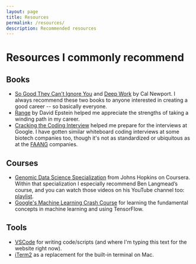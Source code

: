 ```yaml
---
layout: page
title: Resources
permalink: /resources/
description: Recommended resources
---
```


# Resources I commonly recommend

## Books

* [So Good They Can't Ignore You](https://smile.amazon.com/Good-They-Cant-Ignore-You/dp/1455509124/ref=sr_1_1?crid=2OLMT451381H&dchild=1&keywords=so+good+they+cant+ignore+you&qid=1609014893&sprefix=so+good+they+%2Caps%2C229&sr=8-1) and [Deep Work](https://smile.amazon.com/Deep-Work-Focused-Success-Distracted/dp/1455586692/ref=sr_1_1?dchild=1&keywords=deep+work&qid=1609014903&sr=8-1) by Cal Newport. I always recommend these two books to anyone interested in creating a good career -- so basically everyone.
* [Range](https://smile.amazon.com/Range-Generalists-Triumph-Specialized-World/dp/0735214484/ref=sr_1_1?dchild=1&keywords=range&qid=1609014987&sr=8-1) by David Epstein helped me appreciate the strengths of taking a winding path in my career.
* [Cracking the Coding Interview](https://smile.amazon.com/Cracking-Coding-Interview-Programming-Questions/dp/0984782850/ref=sr_1_1?crid=CXUGYI761776&dchild=1&keywords=cracking+the+coding+interview&qid=1609015091&s=books&sprefix=cracking%2Caps%2C248&sr=1-1) helped me prepare for the interviews at Google. I have gotten similar whiteboard coding interviews at some biotech companies too, though it's not as standardized or ubiquitous as at the [FAANG](https://www.google.com/search?q=faang) companies.

## Courses

* [Genomic Data Science Specialization](https://www.coursera.org/specializations/genomic-data-science) from Johns Hopkins on Coursera. Within that specialization I especially recommend Ben Langmead’s course, and you can watch those videos on his YouTube channel too: [playlist](https://www.youtube.com/playlist?list=PL2mpR0RYFQsBiCWVJSvVAO3OJ2t7DzoHA).
* [Google's Machine Learning Crash Course](https://developers.google.com/machine-learning/crash-course) for learning the fundamental concepts in machine learning and using TensorFlow.

## Tools

* [VSCode](https://code.visualstudio.com/) for writing code/scripts (and where I'm typing this text for the website right now).
* [iTerm2](https://www.iterm2.com/) as a replacement for the built-in terminal on Mac.
